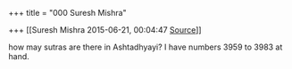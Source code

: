 +++
title = "000 Suresh Mishra"

+++
[[Suresh Mishra	2015-06-21, 00:04:47 [Source](https://groups.google.com/g/samskrita/c/Ka7US0Xh8WY)]]



how may sutras are there in Ashtadhyayi? I have numbers 3959 to 3983 at hand.  

